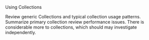 Using Collections

Review generic Collections and typical collection usage patterns. Summarize primary collection review performance issues. There is considerable more to collections, which should may investigate independently. 